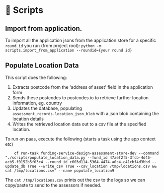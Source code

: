 # 📜 Scripts

## Import from application.

To import all the application jsons from the application store for a specific `round_id` you run (from project root):
`python -m scripts.import_from_application --roundid={your round id}`

## Populate Location Data

This script does the following:

1. Extracts postcode from the 'address of asset' field in the application form
1. Sends these postcodes to postcodes.io to retrieve further location information, eg. country
1. Updates the database, populating `assessment_records.location_json_blob` with a json blob containing the location details
1. Writes the retrieved location data out to a csv file at the specified location.

To run on paas, execute the following (starts a task using the app context etc)

        cf run-task funding-service-design-assessment-store-dev --command "./scripts/populate_location_data.py --fund_id 47aef2f5-3fcb-4d45-acb5-f0152b5f03c4 --round_id c603d114-5364-4474-a0c4-c41cbf4d3bbd --update_db True --write_csv True --csv_location /tmp/locations.csv && cat /tmp/locations.csv" --name populate_location9

The `cat /tmp/locations.csv` prints out the csv to the logs so we can copy/paste to send to the assessors if needed.
